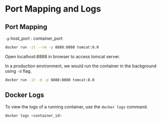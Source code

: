 # Port Mapping and Logs

## Port Mapping

`-p` host_port : container_port

```bash
docker run -it --rm -p 8888:8080 tomcat:8.0
```

Open localhost:8888 in browser to access tomcat server.

In a production environment, we would run the container in the background using `-d` flag.

```bash
docker run -it -d -p 8888:8080 tomcat:8.0
```

## Docker Logs

To view the logs of a running container, use the `docker logs` command.

```bash
docker logs <container_id>
```
